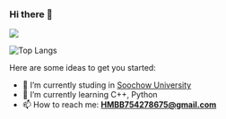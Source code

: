 ### Hi there 👋

![](https://github-readme-stats.vercel.app/api?username=Neon-Rainbow&show_icons=true&theme=radical)

![Top Langs](https://github-readme-stats.vercel.app/api/top-langs/?username=Neon-Rainbow&layout=compact&theme=tokyonight)

Here are some ideas to get you started:

- 🔭 I’m currently studing in [Soochow University](https://www.suda.edu.cn)
- 🌱 I’m currently learning C++, Python
- 📫 How to reach me: **HMBB754278675@gmail.com**

